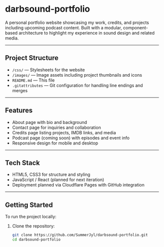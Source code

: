 # darbsound-portfolio

A personal portfolio website showcasing my work, credits, and projects including upcoming podcast content. Built with a modular, component-based architecture to highlight my experience in sound design and related media.

---

## Project Structure

- `/css/` — Stylesheets for the website  
- `/images/` — Image assets including project thumbnails and icons  
- `README.md` — This file  
- `.gitattributes` — Git configuration for handling line endings and merges  

---

## Features

- About page with bio and background  
- Contact page for inquiries and collaboration  
- Credits page listing projects, IMDB links, and media  
- Podcast page (coming soon) with episodes and event info  
- Responsive design for mobile and desktop  

---

## Tech Stack

- HTML5, CSS3 for structure and styling  
- JavaScript / React (planned for next iteration)  
- Deployment planned via Cloudflare Pages with GitHub integration  

---

## Getting Started

To run the project locally:

1. Clone the repository:

   ```bash
   git clone https://github.com/SummerJyl/darbsound-portfolio.git
   cd darbsound-portfolio

